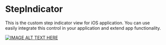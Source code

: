 # StepIndicator

This is the custom step indicator view for iOS application. You can use easily integrate this control in your application and extend app functionality.

[![IMAGE ALT TEXT HERE](http://img.youtube.com/vi/LDaWo8rZ7Tk/0.jpg)](http://www.youtube.com/watch?v=LDaWo8rZ7Tk)

